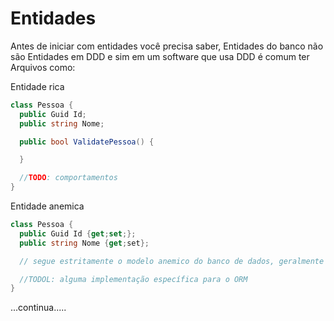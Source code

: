 # Entidades

Antes de iniciar com entidades você precisa saber, Entidades do banco não são Entidades em DDD e sim em um software que usa DDD é comum ter Arquivos como:

Entidade rica

```cs
class Pessoa {
  public Guid Id;
  public string Nome;

  public bool ValidatePessoa() {

  }

  //TODO: comportamentos
}

```

Entidade anemica

```cs
class Pessoa {
  public Guid Id {get;set;};
  public string Nome {get;set};

  // segue estritamente o modelo anemico do banco de dados, geralmente não tem comportamento rico

  //TODOL: alguma implementação específica para o ORM
}

```

...continua.....
